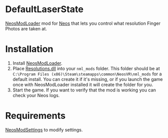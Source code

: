 # DefaultLaserState
[NeosModLoader](https://github.com/zkxs/NeosModLoader) mod for [Neos](https://neos.com/) that lets you control what resolution Finger Photos are taken at.
 
# Installation
1. Install [NeosModLoader](https://github.com/zkxs/NeosModLoader).
2. Place [Resolutions.dll](https://github.com/LeCloutPanda/Resolutions/releases/download/v1.0.0/Resolutions.dll) into your `nml_mods` folder. This folder should be at `C:\Program Files (x86)\Steam\steamapps\common\NeosVR\nml_mods` for a default install. You can create it if it's missing, or if you launch the game once with NeosModLoader installed it will create the folder for you.
3. Start the game. If you want to verify that the mod is working you can check your Neos logs.

# Requirements
[NeosModSettings](https://github.com/badhaloninja/NeosModSettings) to modify settings.
